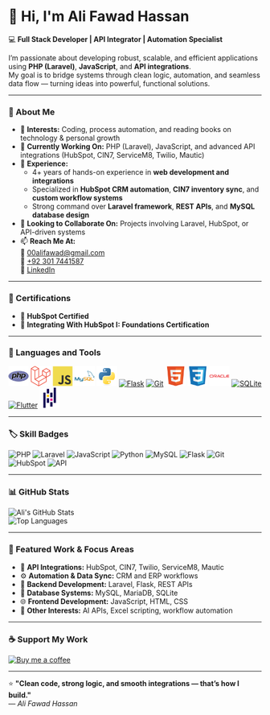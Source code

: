 # 👋 Hi, I'm Ali Fawad Hassan

💻 **Full Stack Developer | API Integrator | Automation Specialist**

I’m passionate about developing robust, scalable, and efficient applications using **PHP (Laravel)**, **JavaScript**, and **API integrations**.  
My goal is to bridge systems through clean logic, automation, and seamless data flow — turning ideas into powerful, functional solutions.

---

### 🚀 About Me

- 👀 **Interests:** Coding, process automation, and reading books on technology & personal growth  
- 🌱 **Currently Working On:** PHP (Laravel), JavaScript, and advanced API integrations (HubSpot, CIN7, ServiceM8, Twilio, Mautic)  
- 💼 **Experience:**  
  - 4+ years of hands-on experience in **web development and integrations**  
  - Specialized in **HubSpot CRM automation**, **CIN7 inventory sync**, and **custom workflow systems**  
  - Strong command over **Laravel framework**, **REST APIs**, and **MySQL database design**  
- 💞️ **Looking to Collaborate On:** Projects involving Laravel, HubSpot, or API-driven systems  
- 📫 **Reach Me At:**  
  📧 [00alifawad@gmail.com](mailto:00alifawad@gmail.com)  
  📱 [+92 301 7441587](tel:+923017441587)  
  🔗 [LinkedIn](https://www.linkedin.com/in/alifawadhassan)

---

### 🧠 Certifications

- 🥇 **HubSpot Certified**  
- 🧩 **Integrating With HubSpot I: Foundations Certification**

---

### 🧰 Languages and Tools

<p align="left">
  <a href="https://www.php.net/" target="_blank"><img src="https://raw.githubusercontent.com/devicons/devicon/master/icons/php/php-original.svg" alt="PHP" width="40" height="40"/></a>
  <a href="https://laravel.com/" target="_blank"><img src="https://raw.githubusercontent.com/devicons/devicon/master/icons/laravel/laravel-original.svg" alt="Laravel" width="40" height="40"/></a>
  <a href="https://developer.mozilla.org/en-US/docs/Web/JavaScript" target="_blank"><img src="https://raw.githubusercontent.com/devicons/devicon/master/icons/javascript/javascript-original.svg" alt="JavaScript" width="40" height="40"/></a>
  <a href="https://www.mysql.com/" target="_blank"><img src="https://raw.githubusercontent.com/devicons/devicon/master/icons/mysql/mysql-original-wordmark.svg" alt="MySQL" width="40" height="40"/></a>
  <a href="https://www.python.org" target="_blank"><img src="https://raw.githubusercontent.com/devicons/devicon/master/icons/python/python-original.svg" alt="Python" width="40" height="40"/></a>
  <a href="https://flask.palletsprojects.com/" target="_blank"><img src="https://www.vectorlogo.zone/logos/pocoo_flask/pocoo_flask-icon.svg" alt="Flask" width="40" height="40"/></a>
  <a href="https://git-scm.com/" target="_blank"><img src="https://www.vectorlogo.zone/logos/git-scm/git-scm-icon.svg" alt="Git" width="40" height="40"/></a>
  <a href="https://www.w3.org/html/" target="_blank"><img src="https://raw.githubusercontent.com/devicons/devicon/master/icons/html5/html5-original.svg" alt="HTML" width="40" height="40"/></a>
  <a href="https://www.w3schools.com/css/" target="_blank"><img src="https://raw.githubusercontent.com/devicons/devicon/master/icons/css3/css3-original.svg" alt="CSS" width="40" height="40"/></a>
  <a href="https://www.oracle.com/" target="_blank"><img src="https://raw.githubusercontent.com/devicons/devicon/master/icons/oracle/oracle-original.svg" alt="Oracle" width="40" height="40"/></a>
  <a href="https://www.sqlite.org/" target="_blank"><img src="https://www.vectorlogo.zone/logos/sqlite/sqlite-icon.svg" alt="SQLite" width="40" height="40"/></a>
  <a href="https://flutter.dev" target="_blank"><img src="https://www.vectorlogo.zone/logos/flutterio/flutterio-icon.svg" alt="Flutter" width="40" height="40"/></a>
  <a href="https://pandas.pydata.org/" target="_blank"><img src="https://raw.githubusercontent.com/devicons/devicon/master/icons/pandas/pandas-original.svg" alt="Pandas" width="40" height="40"/></a>
</p>

---

### 🏷️ Skill Badges

![PHP](https://img.shields.io/badge/PHP-777BB4?style=for-the-badge&logo=php&logoColor=white)
![Laravel](https://img.shields.io/badge/Laravel-FF2D20?style=for-the-badge&logo=laravel&logoColor=white)
![JavaScript](https://img.shields.io/badge/JavaScript-F7E018?style=for-the-badge&logo=javascript&logoColor=black)
![Python](https://img.shields.io/badge/Python-3670A0?style=for-the-badge&logo=python&logoColor=ffdd54)
![MySQL](https://img.shields.io/badge/MySQL-00758F?style=for-the-badge&logo=mysql&logoColor=white)
![Flask](https://img.shields.io/badge/Flask-000000?style=for-the-badge&logo=flask&logoColor=white)
![Git](https://img.shields.io/badge/Git-F1502F?style=for-the-badge&logo=git&logoColor=white)
![HubSpot](https://img.shields.io/badge/HubSpot-FF7A59?style=for-the-badge&logo=hubspot&logoColor=white)
![API](https://img.shields.io/badge/API-0096D6?style=for-the-badge&logo=swagger&logoColor=white)

---

### 📊 GitHub Stats

![Ali's GitHub Stats](https://github-readme-stats.vercel.app/api?username=alifawadhassan&show_icons=true&theme=tokyonight&hide_border=false)  
![Top Languages](https://github-readme-stats.vercel.app/api/top-langs/?username=alifawadhassan&layout=compact&theme=tokyonight&hide_border=false)

---

### 🧩 Featured Work & Focus Areas

- 🔗 **API Integrations:** HubSpot, CIN7, Twilio, ServiceM8, Mautic  
- ⚙️ **Automation & Data Sync:** CRM and ERP workflows  
- 🧱 **Backend Development:** Laravel, Flask, REST APIs  
- 🧮 **Database Systems:** MySQL, MariaDB, SQLite  
- 🌐 **Frontend Development:** JavaScript, HTML, CSS  
- 🧠 **Other Interests:** AI APIs, Excel scripting, workflow automation  

---

### ☕ Support My Work

<p>
  <a href="https://www.buymeacoffee.com/alifawadhassan">
    <img src="https://cdn.buymeacoffee.com/buttons/v2/default-yellow.png" height="50" width="210" alt="Buy me a coffee" />
  </a>
</p>

---

⭐ **"Clean code, strong logic, and smooth integrations — that’s how I build."**  
— *Ali Fawad Hassan*
